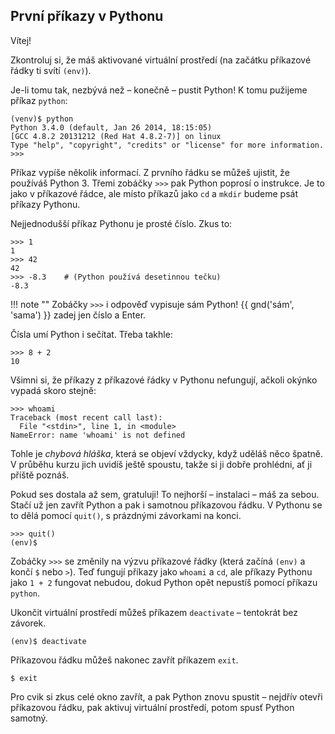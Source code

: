 ## První příkazy v Pythonu

Vítej!

Zkontroluj si, že máš aktivované virtuální prostředí (na začátku příkazové
řádky ti svítí `(env)`).

Je-li tomu tak, nezbývá než – konečně – pustit Python!
K tomu pužijeme příkaz `python`:

``` plain
(venv)$ python
Python 3.4.0 (default, Jan 26 2014, 18:15:05)
[GCC 4.8.2 20131212 (Red Hat 4.8.2-7)] on linux
Type "help", "copyright", "credits" or "license" for more information.
>>>
```

Příkaz vypíše několik informací.
Z prvního řádku se můžeš ujistit, že používáš Python 3.
Třemi zobáčky `>>>` pak Python poprosí o instrukce.
Je to jako v příkazové řádce, ale místo příkazů jako
`cd` a `mkdir` budeme psát příkazy Pythonu.

Nejjednodušší příkaz Pythonu je prosté číslo. Zkus to:

```pycon
>>> 1
1
>>> 42
42
>>> -8.3    # (Python používá desetinnou tečku)
-8.3
```

!!! note ""
    Zobáčky `>>>` i odpověď vypisuje sám Python!
    {{ gnd('sám', 'sama') }} zadej jen číslo a Enter.

Čísla umí Python i sečítat. Třeba takhle:

```pycon
>>> 8 + 2
10
```

Všimni si, že příkazy z příkazové řádky v Pythonu nefungují,
ačkoli okýnko vypadá skoro stejně:

```pycon
>>> whoami
Traceback (most recent call last):
  File "<stdin>", line 1, in <module>
NameError: name 'whoami' is not defined
```

Tohle je *chybová hláška*, která se objeví vždycky,
když uděláš něco špatně.
V průběhu kurzu jich uvidíš ještě spoustu,
takže si ji dobře prohlédni, ať ji příště poznáš.

Pokud ses dostala až sem, gratuluji! To nejhorší – instalaci – máš za sebou.
Stačí už jen zavřít Python a pak i samotnou příkazovou řádku.
V Pythonu se to dělá pomocí `quit()`, s prázdnými závorkami na konci.

```plain
>>> quit()
(env)$
```

Zobáčky `>>>` se změnily na výzvu
příkazové řádky (která začíná `(env)` a končí `$` nebo `>`).
Teď fungují příkazy jako `whoami` a `cd`, ale příkazy Pythonu
jako `1 + 2` fungovat nebudou, dokud Python opět nepustíš pomocí
příkazu `python`.

Ukončit virtuální prostředí můžeš příkazem `deactivate` –
tentokrát bez závorek.

```console
(env)$ deactivate
```

Příkazovou řádku můžeš nakonec zavřít příkazem `exit`.

```console
$ exit
```

Pro cvik si zkus celé okno zavřít, a pak Python znovu
spustit – nejdřív otevři příkazovou řádku, pak aktivuj virtuální prostředí,
potom spusť Python samotný.
